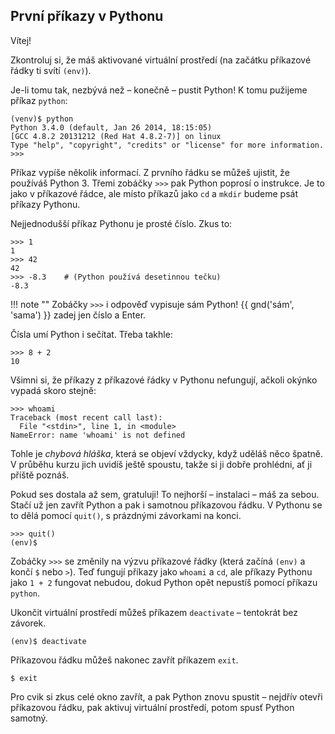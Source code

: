 ## První příkazy v Pythonu

Vítej!

Zkontroluj si, že máš aktivované virtuální prostředí (na začátku příkazové
řádky ti svítí `(env)`).

Je-li tomu tak, nezbývá než – konečně – pustit Python!
K tomu pužijeme příkaz `python`:

``` plain
(venv)$ python
Python 3.4.0 (default, Jan 26 2014, 18:15:05)
[GCC 4.8.2 20131212 (Red Hat 4.8.2-7)] on linux
Type "help", "copyright", "credits" or "license" for more information.
>>>
```

Příkaz vypíše několik informací.
Z prvního řádku se můžeš ujistit, že používáš Python 3.
Třemi zobáčky `>>>` pak Python poprosí o instrukce.
Je to jako v příkazové řádce, ale místo příkazů jako
`cd` a `mkdir` budeme psát příkazy Pythonu.

Nejjednodušší příkaz Pythonu je prosté číslo. Zkus to:

```pycon
>>> 1
1
>>> 42
42
>>> -8.3    # (Python používá desetinnou tečku)
-8.3
```

!!! note ""
    Zobáčky `>>>` i odpověď vypisuje sám Python!
    {{ gnd('sám', 'sama') }} zadej jen číslo a Enter.

Čísla umí Python i sečítat. Třeba takhle:

```pycon
>>> 8 + 2
10
```

Všimni si, že příkazy z příkazové řádky v Pythonu nefungují,
ačkoli okýnko vypadá skoro stejně:

```pycon
>>> whoami
Traceback (most recent call last):
  File "<stdin>", line 1, in <module>
NameError: name 'whoami' is not defined
```

Tohle je *chybová hláška*, která se objeví vždycky,
když uděláš něco špatně.
V průběhu kurzu jich uvidíš ještě spoustu,
takže si ji dobře prohlédni, ať ji příště poznáš.

Pokud ses dostala až sem, gratuluji! To nejhorší – instalaci – máš za sebou.
Stačí už jen zavřít Python a pak i samotnou příkazovou řádku.
V Pythonu se to dělá pomocí `quit()`, s prázdnými závorkami na konci.

```plain
>>> quit()
(env)$
```

Zobáčky `>>>` se změnily na výzvu
příkazové řádky (která začíná `(env)` a končí `$` nebo `>`).
Teď fungují příkazy jako `whoami` a `cd`, ale příkazy Pythonu
jako `1 + 2` fungovat nebudou, dokud Python opět nepustíš pomocí
příkazu `python`.

Ukončit virtuální prostředí můžeš příkazem `deactivate` –
tentokrát bez závorek.

```console
(env)$ deactivate
```

Příkazovou řádku můžeš nakonec zavřít příkazem `exit`.

```console
$ exit
```

Pro cvik si zkus celé okno zavřít, a pak Python znovu
spustit – nejdřív otevři příkazovou řádku, pak aktivuj virtuální prostředí,
potom spusť Python samotný.
